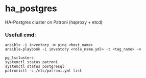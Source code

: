 # ha_postgres
HA-Postgres cluster on Patroni (haproxy + etcd)

### Usefull cmd: 
```
ansible -i inventory -m ping <host_name>
ansible-playbook -i inventory <role_name.yml> -t <tag_name> -v

pg_lsclusters
systemctl status patroni
systemctl status postgresql
patronictl -c /etc/patroni.yml list
```
